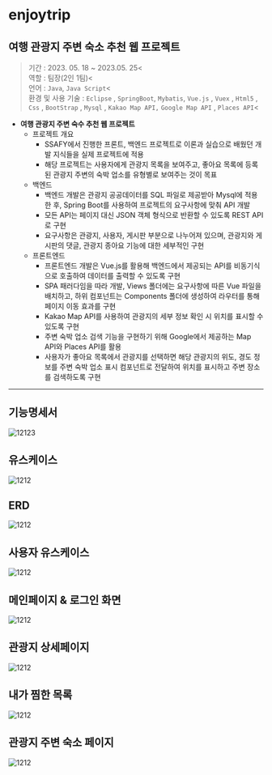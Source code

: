 # enjoytrip

## 여행 관광지 주변 숙소 추천 웹 프로젝트

> 기간 : 2023. 05. 18 ~ 2023.05. 25<</br>
> 역할 : 팀장(2인 1팀)<</br>
> 언어 : `Java`, `Java Script`<</br>
> 환경 및 사용 기술 : `Eclipse` , `SpringBoot`, `Mybatis`, `Vue.js` , `Vuex` , `Html5` , `Css` , `BootStrap` , `Mysql` , `Kakao Map API,` `Google Map API` , `Places API`<</br>

- **여행 관광지 주변 숙수 추천 웹 프로젝트**
  - 프로젝트 개요
    - SSAFY에서 진행한 프론트, 백엔드 프로젝트로 이론과 실습으로 배웠던 개발 지식들을 실제 프로젝트에 적용
    - 해당 프로젝트는 사용자에게 관광지 목록을 보여주고, 좋아요 목록에 등록된 관광지 주변의 숙박 업소를 유형별로 보여주는 것이 목표
  - 백엔드
    - 백엔드 개발은 관광지 공공데이터를 SQL 파일로 제공받아 Mysql에 적용한 후, Spring Boot를 사용하여 프로젝트의 요구사항에 맞춰 API 개발
    - 모든 API는 페이지 대신 JSON 객체 형식으로 반환할 수 있도록 REST API로 구현
    - 요구사항은 관광지, 사용자, 게시판 부분으로 나누어져 있으며, 관광지와 게시판의 댓글, 관광지 종아요 기능에 대한 세부적인 구현
  - 프론트엔드
    - 프론트엔드 개발은 Vue.js를 활용해 백엔드에서 제공되는 API를 비동기식으로 호출하여 데이터를 출력할 수 있도록 구현
    - SPA 패러다임을 따라 개발, Views 폴더에는 요구사항에 따른 Vue 파일을 배치하고, 하위 컴포넌트는 Components 폴더에 생성하여 라우터를 통해 페이지 이동 효과를 구현
    - Kakao Map API를 사용하여 관광지의 세부 정보 확인 시 위치를 표시할 수 있도록 구현
    - 주변 숙박 업소 검색 기능을 구현하기 위해 Google에서 제공하는 Map API와 Places API를 활용
    - 사용자가 좋아요 목록에서 관광지를 선택하면 해당 관광지의 위도, 경도 정보를 주변 숙박 업소 표시 컴포넌트로 전달하여 위치를 표시하고 주변 장소를 검색하도록 구현

---

## 기능명세서

![12123](./images/1.png)

## 유스케이스

![1212](./images/2.png)

## ERD

![1212](./images/3.png)

## 사용자 유스케이스

![1212](./images/4.png)

## 메인페이지 & 로그인 화면

![1212](./images/5.png)

## 관광지 상세페이지

![1212](./images/6.png)

## 내가 찜한 목록

![1212](./images/7.png)

## 관광지 주변 숙소 페이지

![1212](./images/8.png)
